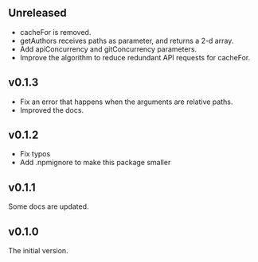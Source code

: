 ## Unreleased

-   cacheFor is removed.
-   getAuthors receives paths as parameter, and returns a 2-d array.
-   Add apiConcurrency and gitConcurrency parameters.
-   Improve the algorithm to reduce redundant API requests for cacheFor.

## v0.1.3

-   Fix an error that happens when the arguments are relative paths.
-   Improved the docs.

## v0.1.2

-   Fix typos
-   Add .npmignore to make this package smaller

## v0.1.1

Some docs are updated.

## v0.1.0

The initial version.
